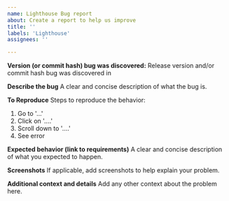 ```yaml
---
name: Lighthouse Bug report
about: Create a report to help us improve
title: ''
labels: 'Lighthouse'
assignees: ''

---
```


**Version (or commit hash) bug was discovered:**
Release version and/or commit hash bug was discovered in

**Describe the bug**
A clear and concise description of what the bug is.

**To Reproduce**
Steps to reproduce the behavior:
1. Go to '...'
2. Click on '....'
3. Scroll down to '....'
4. See error

**Expected behavior (link to requirements)**
A clear and concise description of what you expected to happen.

**Screenshots**
If applicable, add screenshots to help explain your problem.

**Additional context and details**
Add any other context about the problem here.
